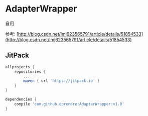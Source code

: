 # AdapterWrapper
自用

参考: [http://blog.csdn.net/lmj623565791/article/details/51854533](http://blog.csdn.net/lmj623565791/article/details/51854533)

## JitPack
```groovy
allprojects {
    repositories {
        ...
        maven { url 'https://jitpack.io' }
    }
}
```

```groovy
dependencies {
    compile 'com.github.eprendre:AdapterWrapper:v1.0'
}
```

